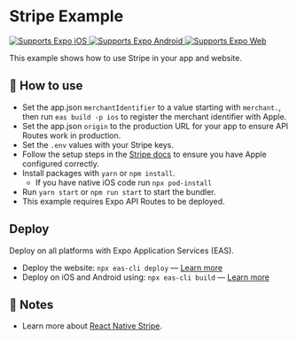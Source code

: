 # Stripe Example

<p>
  <!-- iOS -->
  <a href="https://itunes.apple.com/app/apple-store/id982107779">
    <img alt="Supports Expo iOS" longdesc="Supports Expo iOS" src="https://img.shields.io/badge/iOS-4630EB.svg?style=flat-square&logo=APPLE&labelColor=999999&logoColor=fff" />
  </a>
  <!-- Android -->
  <a href="https://play.google.com/store/apps/details?id=host.exp.exponent&referrer=blankexample">
    <img alt="Supports Expo Android" longdesc="Supports Expo Android" src="https://img.shields.io/badge/Android-4630EB.svg?style=flat-square&logo=ANDROID&labelColor=A4C639&logoColor=fff" />
  </a>
  <!-- Web -->
  <a href="https://docs.expo.dev/workflow/web/">
    <img alt="Supports Expo Web" longdesc="Supports Expo Web" src="https://img.shields.io/badge/web-4630EB.svg?style=flat-square&logo=GOOGLE-CHROME&labelColor=4285F4&logoColor=fff" />
  </a>
</p>

This example shows how to use Stripe in your app and website.

## 🚀 How to use

- Set the app.json `merchantIdentifier` to a value starting with `merchant.`, then run `eas build -p ios` to register the merchant identifier with Apple.
- Set the app.json `origin` to the production URL for your app to ensure API Routes work in production.
- Set the `.env` values with your Stripe keys.
- Follow the setup steps in the [Stripe docs](https://docs.stripe.com/payments/accept-a-payment?platform=react-native&ui=payment-sheet#react-native-customization) to ensure you have Apple configured correctly.
- Install packages with `yarn` or `npm install`.
  - If you have native iOS code run `npx pod-install`
- Run `yarn start` or `npm run start` to start the bundler.
- This example requires Expo API Routes to be deployed.

## Deploy

Deploy on all platforms with Expo Application Services (EAS).

- Deploy the website: `npx eas-cli deploy` — [Learn more](https://docs.expo.dev/eas/hosting/get-started/)
- Deploy on iOS and Android using: `npx eas-cli build` — [Learn more](https://expo.dev/eas)

## 📝 Notes

- Learn more about [React Native Stripe](https://docs.stripe.com/payments/accept-a-payment?platform=react-native&ui=payment-sheet#react-native-customization).
